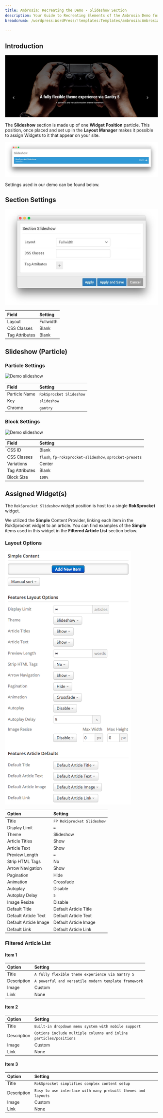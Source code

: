 ```yaml
---
title: Ambrosia: Recreating the Demo - Slideshow Section
description: Your Guide to Recreating Elements of the Ambrosia Demo for WordPress
breadcrumb: /wordpress:WordPress/!templates:Templates/ambrosia:Ambrosia

---
```


## Introduction

![](assets/demo_slideshow.png)

The **Slideshow** section is made up of one **Widget Position** particle. This position, once placed and set up in the **Layout Manager** makes it possible to assign Widgets to it that appear on your site.

![](assets/home_slideshow.jpeg)

Settings used in our demo can be found below.

## Section Settings

![](assets/demo_slideshow_settings.jpeg)

| Field          | Setting   |
| :-----         | :-----    |
| Layout         | Fullwidth |
| CSS Classes    | Blank     |
| Tag Attributes | Blank     |

## Slideshow (Particle)

### Particle Settings

![Demo slideshow](demo_slideshow_1.jpeg)

| Field         | Setting                 |
| :-----        | :-----                  |
| Particle Name | `RokSprocket Slideshow` |
| Key           | `slideshow`             |
| Chrome        | `gantry`                |

### Block Settings

![Demo slideshow](demo_slideshow_2.jpeg)

| Field          | Setting                                                 |
| :-----         | :-----                                                  |
| CSS ID         | Blank                                                   |
| CSS Classes    | `flush`, `fp-roksprocket-slideshow`, `sprocket-presets` |
| Variations     | Center                                                  |
| Tag Attributes | Blank                                                   |
| Block Size     | `100%`                                                  |

## Assigned Widget(s)

The `RokSprocket Slideshow` widget position is host to a single **RokSprocket** widget.

We utilized the **Simple** Content Provider, linking each item in the RokSprocket widget to an article. You can find examples of the **Simple** items used in this widget in the **Filtered Article List** section below.

### Layout Options

![](assets/demo_slideshow_3.png)

| Option                | Setting                    |
| :-----                | :-----                     |
| Title                 | `FP RokSprocket Slideshow` |
| Display Limit         | `∞`                        |
| Theme                 | Slideshow                  |
| Article Titles        | Show                       |
| Article Text          | Show                       |
| Preview Length        | `∞`                        |
| Strip HTML Tags       | No                         |
| Arrow Navigation      | Show                       |
| Pagination            | Hide                       |
| Animation             | Crossfade                  |
| Autoplay              | Disable                    |
| Autoplay Delay        | `5`                        |
| Image Resize          | Disable                    |
| Default Title         | Default Article Title      |
| Default Article Text  | Default Article Text       |
| Default Article Image | Default Article Image      |
| Default Link          | Default Article Link       |

### Filtered Article List

#### Item 1

| Option      | Setting                                              |
| :-----      | :-----                                               |
| Title       | `A fully flexible theme experience via Gantry 5`     |
| Description | `A powerful and versatile modern template framework` |
| Image       | Custom                                               |
| Link        | None                                                 |

#### Item 2

| Option      | Setting                                                           |
| :-----      | :-----                                                            |
| Title       | `Built-in dropdown menu system with mobile support`               |
| Description | `Options include multiple columns and inline particles/positions` |
| Image       | Custom                                                            |
| Link        | None                                                              |

#### Item 3

| Option      | Setting                                                       |
| :-----      | :-----                                                        |
| Title       | `RokSprocket simplifies complex content setup`                |
| Description | `Easy to use interface with many prebuilt themes and layouts` |
| Image       | Custom                                                        |
| Link        | None                                                          |


